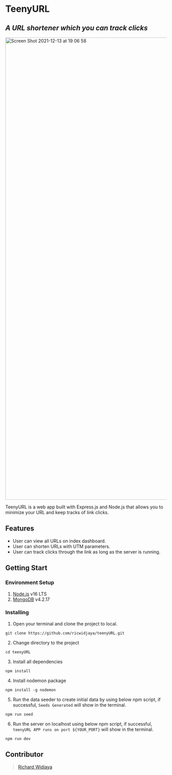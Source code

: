 # TeenyURL
## _A URL shortener which you can track clicks_

<img width="1440" alt="Screen Shot 2021-12-13 at 19 06 58" src="https://user-images.githubusercontent.com/43133690/145808675-e7c80ac7-4cb0-42e7-9458-4a3e53fad459.png">


TeenyURL is a web app built with Express.js and Node.js that allows you to minimize your URL and keep tracks of link clicks.


## Features

-  User can view all URLs on index dashboard.
-  User can shorten URLs with UTM parameters.
-  User can track clicks through the link as long as the server is running.

## Getting Start

### Environment Setup
1. [Node.js](https://nodejs.org/en/) v16 LTS
2. [MongoDB](https://docs.mongodb.com/manual/tutorial/install-mongodb-on-os-x/) v4.2.17

### Installing

1. Open your terminal and clone the project to local.
```
git clone https://github.com/ricwidjaya/teenyURL.git
```

2. Change directory to the project
```
cd teenyURL 
```

3. Install all dependencies
```
npm install
```

4. Install nodemon package
```
npm install -g nodemon
```

5. Run the data seeder to create initial data by using below npm script, if successful, `Seeds Generated` will show in the terminal.
```
npm run seed
```

6. Run the server on localhost using below npm script, if successful, `teenyURL APP runs on port ${YOUR_PORT}` will show in the terminal.
```
npm run dev
```

## Contributor
> [Richard Widjaya](https://github.com/ricwidjaya)
